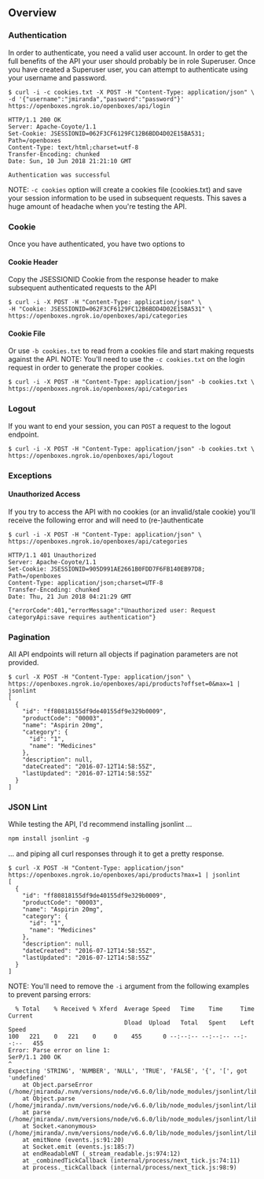 ## Overview 

### Authentication
In order to authenticate, you need a valid user account. In order to get the full benefits of the API your user should 
probably be in role Superuser. Once you have created a Superuser <cough> user, you can attempt to authenticate 
using your username and password.
```
$ curl -i -c cookies.txt -X POST -H "Content-Type: application/json" \
-d '{"username":"jmiranda","password":"password"}' https://openboxes.ngrok.io/openboxes/api/login

HTTP/1.1 200 OK
Server: Apache-Coyote/1.1
Set-Cookie: JSESSIONID=062F3CF6129FC12B6BDD4D02E15BA531; Path=/openboxes
Content-Type: text/html;charset=utf-8
Transfer-Encoding: chunked
Date: Sun, 10 Jun 2018 21:21:10 GMT

Authentication was successful
```
NOTE: `-c cookies` option will create a cookies file (cookies.txt) and save your session information to be used in 
subsequent requests. This saves a huge amount of headache when you're testing the API.

### Cookie
Once you have authenticated, you have two options to 


#### Cookie Header 
Copy the JSESSIONID Cookie from the response header to make subsequent authenticated requests 
to the API
```
$ curl -i -X POST -H "Content-Type: application/json" \
-H "Cookie: JSESSIONID=062F3CF6129FC12B6BDD4D02E15BA531" \
https://openboxes.ngrok.io/openboxes/api/categories

```
#### Cookie File
Or use `-b cookies.txt` to read from a cookies file and start making requests against the API. 
NOTE: You'll need to use the `-c cookies.txt` on the login request in order to generate the proper cookies.
```
$ curl -i -X POST -H "Content-Type: application/json" -b cookies.txt \
https://openboxes.ngrok.io/openboxes/api/categories
```

### Logout

If you want to end your session, you can `POST` a request to the logout endpoint.
```
$ curl -i -X POST -H "Content-Type: application/json" -b cookies.txt \
https://openboxes.ngrok.io/openboxes/api/logout

```
### Exceptions

#### Unauthorized Access
If you try to access the API with no cookies (or an invalid/stale cookie) you'll receive the following error and will need to (re-)authenticate
```
$ curl -i -X POST -H "Content-Type: application/json" \
https://openboxes.ngrok.io/openboxes/api/categories

HTTP/1.1 401 Unauthorized
Server: Apache-Coyote/1.1
Set-Cookie: JSESSIONID=905D991AE2661B0FDD7F6FB140EB97D8; Path=/openboxes
Content-Type: application/json;charset=UTF-8
Transfer-Encoding: chunked
Date: Thu, 21 Jun 2018 04:21:29 GMT

{"errorCode":401,"errorMessage":"Unauthorized user: Request categoryApi:save requires authentication"}
```


### Pagination
All API endpoints will return all objects if pagination parameters are not provided.
```
$ curl -X POST -H "Content-Type: application/json" \
https://openboxes.ngrok.io/openboxes/api/products?offset=0&max=1 | jsonlint
[
  {
    "id": "ff80818155df9de40155df9e329b0009",
    "productCode": "00003",
    "name": "Aspirin 20mg",
    "category": {
      "id": "1",
      "name": "Medicines"
    },
    "description": null,
    "dateCreated": "2016-07-12T14:58:55Z",
    "lastUpdated": "2016-07-12T14:58:55Z"
  }
]

```

### JSON Lint
While testing the API, I'd recommend installing jsonlint ...
```css
npm install jsonlint -g
```

... and piping all curl responses through it to get a pretty response.
```
$ curl -X POST -H "Content-Type: application/json" https://openboxes.ngrok.io/openboxes/api/products?max=1 | jsonlint
[
  {
    "id": "ff80818155df9de40155df9e329b0009",
    "productCode": "00003",
    "name": "Aspirin 20mg",
    "category": {
      "id": "1",
      "name": "Medicines"
    },
    "description": null,
    "dateCreated": "2016-07-12T14:58:55Z",
    "lastUpdated": "2016-07-12T14:58:55Z"
  }
]

```
NOTE: You'll need to remove the `-i` argument from the following examples to prevent parsing errors:
```
  % Total    % Received % Xferd  Average Speed   Time    Time     Time  Current
                                 Dload  Upload   Total   Spent    Left  Speed
100   221    0   221    0     0    455      0 --:--:-- --:--:-- --:--:--   455
Error: Parse error on line 1:
SerP/1.1 200 OK
^
Expecting 'STRING', 'NUMBER', 'NULL', 'TRUE', 'FALSE', '{', '[', got 'undefined'
    at Object.parseError (/home/jmiranda/.nvm/versions/node/v6.6.0/lib/node_modules/jsonlint/lib/jsonlint.js:55:11)
    at Object.parse (/home/jmiranda/.nvm/versions/node/v6.6.0/lib/node_modules/jsonlint/lib/jsonlint.js:132:22)
    at parse (/home/jmiranda/.nvm/versions/node/v6.6.0/lib/node_modules/jsonlint/lib/cli.js:82:14)
    at Socket.<anonymous> (/home/jmiranda/.nvm/versions/node/v6.6.0/lib/node_modules/jsonlint/lib/cli.js:149:41)
    at emitNone (events.js:91:20)
    at Socket.emit (events.js:185:7)
    at endReadableNT (_stream_readable.js:974:12)
    at _combinedTickCallback (internal/process/next_tick.js:74:11)
    at process._tickCallback (internal/process/next_tick.js:98:9) 
```


